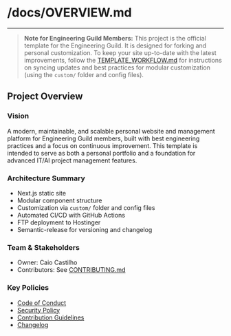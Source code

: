 # /docs/OVERVIEW.md

---

> **Note for Engineering Guild Members:**
> This project is the official template for the Engineering Guild. It is designed for forking and personal customization. To keep your site up-to-date with the latest improvements, follow the [TEMPLATE_WORKFLOW.md](TEMPLATE_WORKFLOW.md) for instructions on syncing updates and best practices for modular customization (using the `custom/` folder and config files).

## Project Overview

### Vision
A modern, maintainable, and scalable personal website and management platform for Engineering Guild members, built with best engineering practices and a focus on continuous improvement. This template is intended to serve as both a personal portfolio and a foundation for advanced IT/AI project management features.

### Architecture Summary
- Next.js static site
- Modular component structure
- Customization via `custom/` folder and config files
- Automated CI/CD with GitHub Actions
- FTP deployment to Hostinger
- Semantic-release for versioning and changelog

### Team & Stakeholders
- Owner: Caio Castilho
- Contributors: See [CONTRIBUTING.md](../CONTRIBUTING.md)

### Key Policies
- [Code of Conduct](../CODE_OF_CONDUCT.md)
- [Security Policy](../SECURITY.md)
- [Contribution Guidelines](../CONTRIBUTING.md)
- [Changelog](../CHANGELOG.md) 